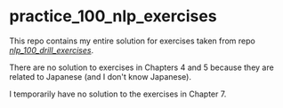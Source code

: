 # practice_100_nlp_exercises

This repo contains my entire solution for exercises taken from repo *[nlp_100_drill_exercises](https://github.com/minhpqn/nlp_100_drill_exercises)*.

There are no solution to exercises in Chapters 4 and 5 because they are related to Japanese (and I don't know Japanese).

I temporarily have no solution to the exercises in Chapter 7.
